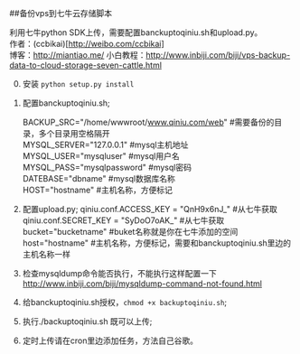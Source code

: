 ##备份vps到七牛云存储脚本

利用七牛python SDK上传，需要配置banckuptoqiniu.sh和upload.py。  
作者：(ccbikai)[http://weibo.com/ccbikai]  
博客：http://miantiao.me/
小白教程：http://www.inbiji.com/biji/vps-backup-data-to-cloud-storage-seven-cattle.html

0. 安装 `python setup.py install`

1. 配置banckuptoqiniu.sh;

    BACKUP_SRC="/home/wwwroot/www.qiniu.com/web" #需要备份的目录，多个目录用空格隔开  
    MYSQL_SERVER="127.0.0.1" #mysql主机地址  
    MYSQL_USER="mysqluser" #mysql用户名  
    MYSQL_PASS="mysqlpassword" #mysql密码  
    DATEBASE="dbname" #mysql数据库名称  
    HOST="hostname" #主机名称，方便标记  

2. 配置upload.py;
    qiniu.conf.ACCESS_KEY = "QnH9x6nJ_" #从七牛获取  
    qiniu.conf.SECRET_KEY = "SyDoO7oAK_" #从七牛获取  
    bucket="bucketname" #buket名称就是你在七牛添加的空间  
    host="hostname" #主机名称，方便标记，需要和banckuptoqiniu.sh里边的主机名称一样  
    
3. 检查mysqldump命令能否执行，不能执行这样配置一下 http://www.inbiji.com/biji/mysqldump-command-not-found.html

4. 给banckuptoqiniu.sh授权，`chmod +x backuptoqiniu.sh`;

5. 执行./backuptoqiniu.sh 既可以上传;

6. 定时上传请在cron里边添加任务，方法自己谷歌。
